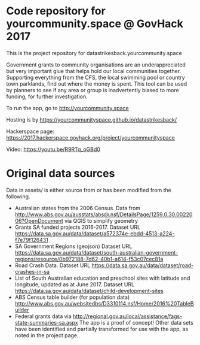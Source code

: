 # Code repository for yourcommunity.space @ GovHack 2017

This is the project repository for datastrikesback.yourcommunity.space

Government grants to community organisations are an underappreciated but very important glue that helps hold our local communities together. Supporting everything from the CFS, the local swimming pool or country town parklands, find out where the money is spent. This tool can be used by planners to see if any area or group is inadvertently biased to more funding, for further investigation.

To run the app, go to http://yourcommunity.space

Hosting is by https://yourcommunityspace.github.io/datastrikesback/

Hackerspace page: https://2017.hackerspace.govhack.org/project/yourcommunityspace

Video: https://youtu.be/R9RTq_oGBd0

# Original data sources

Data in assets/ is either source from or has been modified from the following.

* Australian states from the 2006 Census. Data from http://www.abs.gov.au/ausstats/abs@.nsf/DetailsPage/1259.0.30.0022006?OpenDocument via QGIS to simplify geometry
* Grants SA funded projects 2016-2017. Dataset URL https://data.sa.gov.au/data/dataset/a572374e-ebdd-4513-a224-f7e79f126431
* SA Government Regions (geojson) Dataset URL https://data.sa.gov.au/data/dataset/south-australian-government-regions/resource/0b972188-7d62-40b1-a614-f53c07cec81a
* Road Crash Data. Dataset URL https://data.sa.gov.au/data/dataset/road-crashes-in-sa
* List of South Australian education and preschool sites with latitude and longitude, updated as at June 2017. Dataset URL https://data.sa.gov.au/data/dataset/child-development-sites
* ABS Census table builder (for population data) http://www.abs.gov.au/websitedbs/D3310114.nsf/Home/2016%20TableBuilder
* Federal grants data via http://regional.gov.au/local/assistance/fags-state-summaries-sa.aspx
The app is a proof of concept! Other data sets have been identified and partially transformed for use with the app, as noted in the project page.
